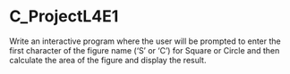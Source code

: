 # C_ProjectL4E1
Write an interactive program where the user will be prompted to enter the first character of the figure name (‘S’ or ‘C’) for Square or Circle and then calculate the area of the figure and display the result. 
